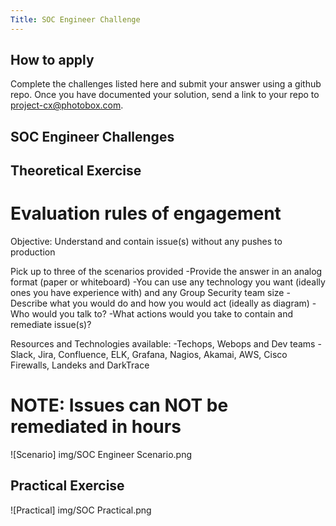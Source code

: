 ```yaml
---
Title: SOC Engineer Challenge
---
```

## How to apply

Complete the challenges listed here and submit your answer using a github repo. Once you have documented your solution, send a link to your repo to project-cx@photobox.com.

## SOC Engineer Challenges

## Theoretical Exercise
# Evaluation rules of engagement
Objective: Understand and contain issue(s) without any pushes to production

Pick up to three of the scenarios provided
-Provide the answer in an analog format (paper or whiteboard)
-You can use any technology you want (ideally ones you have experience with) and any Group Security team size
-Describe what you would do and how you would act (ideally as diagram)
-Who would you talk to?
-What actions would you take to contain and remediate issue(s)?

Resources and Technologies available:
-Techops, Webops and Dev teams
-Slack, Jira, Confluence, ELK, Grafana, Nagios, Akamai, AWS, Cisco Firewalls, Landeks and DarkTrace

# NOTE: Issues can NOT be remediated in hours

![Scenario] img/SOC Engineer Scenario.png

## Practical Exercise
![Practical] img/SOC Practical.png
